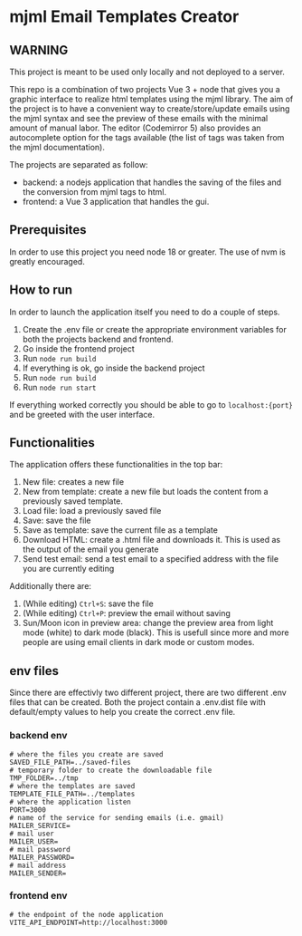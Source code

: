 # mjml Email Templates Creator

## WARNING ##
This project is meant to be used only locally and not deployed to a server.

This repo is a combination of two projects Vue 3 + node that gives you a graphic interface to realize html templates using the mjml library.
The aim of the project is to have a convenient way to create/store/update emails using the mjml syntax and see the preview of these emails with the minimal amount of manual labor.
The editor (Codemirror 5) also provides an autocomplete option for the tags available (the list of tags was taken from the mjml documentation).

The projects are separated as follow:

- backend: a nodejs application that handles the saving of the files and the conversion from mjml tags to html.
- frontend: a Vue 3 application that handles the gui.

## Prerequisites

In order to use this project you need node 18 or greater.
The use of nvm is greatly encouraged.

## How to run

In order to launch the application itself you need to do a couple of steps.

1. Create the .env file or create the appropriate environment variables for both the projects backend and frontend.
2. Go inside the frontend project
3. Run ``node run build``
4. If everything is ok, go inside the backend project
5. Run ``node run build``
6. Run ``node run start``

If everything worked correctly you should be able to go to ``localhost:{port}`` and be greeted with the user interface.

## Functionalities

The application offers these functionalities in the top bar:

1. New file: creates a new file
2. New from template: create a new file but loads the content from a previously saved template.
3. Load file: load a previously saved file
4. Save: save the file
5. Save as template: save the current file as a template
6. Download HTML: create a .html file and downloads it. This is used as the output of the email you generate
7. Send test email: send a test email to a specified address with the file you are currently editing

Additionally there are:

1. (While editing) ``Ctrl+S``: save the file
2. (While editing) ``Ctrl+P``: preview the email without saving
3. Sun/Moon icon in preview area: change the preview area from light mode (white) to dark mode (black). This is usefull since more and more people are using email clients in dark mode or custom modes.

## env files

Since there are effectivly two different project, there are two different .env files that can be created. Both the project contain a .env.dist file with default/empty values to help you create the correct .env file.

### backend env

```
# where the files you create are saved
SAVED_FILE_PATH=../saved-files
# temporary folder to create the downloadable file
TMP_FOLDER=../tmp
# where the templates are saved
TEMPLATE_FILE_PATH=../templates
# where the application listen
PORT=3000
# name of the service for sending emails (i.e. gmail)
MAILER_SERVICE=
# mail user
MAILER_USER=
# mail password
MAILER_PASSWORD=
# mail address
MAILER_SENDER=
```

### frontend env

```
# the endpoint of the node application
VITE_API_ENDPOINT=http://localhost:3000
```

